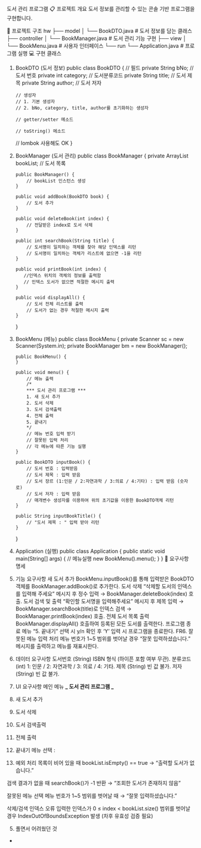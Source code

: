 도서 관리 프로그램
📋 프로젝트 개요
도서 정보를 관리할 수 있는 콘솔 기반 프로그램을 구현합니다.

📁 프로젝트 구조
hw
├── model
│ └── BookDTO.java # 도서 정보를 담는 클래스
├── controller
│ └── BookManager.java # 도서 관리 기능 구현
├── view
│ └── BookMenu.java # 사용자 인터페이스
└── run
└── Application.java # 프로그램 실행
💻 구현 클래스

1.  BookDTO (도서 정보)
    public class BookDTO {
    // 필드
    private String bNo; // 도서 번호
    private int category; // 도서분류코드
    private String title; // 도서 제목
    private String author; // 도서 저자

        // 생성자
        // 1. 기본 생성자
        // 2. bNo, category, title, author를 초기화하는 생성자

        // getter/setter 메소드

        // toString() 메소드

    // lombok 사용해도 OK
    }

2.  BookManager (도서 관리)
    public class BookManager {
    private ArrayList<BookDTO> bookList; // 도서 목록

        public BookManager() {
            // bookList 인스턴스 생성
        }

        public void addBook(BookDTO book) {
            // 도서 추가
        }

        public void deleteBook(int index) {
            // 전달받은 index로 도서 삭제
        }

        public int searchBook(String title) {
            // 도서명이 일치하는 객체를 찾아 해당 인덱스를 리턴
            // 도서명이 일치하는 객체가 리스트에 없으면 -1을 리턴
        }

        public void printBook(int index) {
           //인덱스 위치의 객체의 정보를 출력함
           // 인덱스 도서가 없으면 적절한 메시지 출력
        }

        public void displayAll() {
            // 도서 전체 리스트를 출력
            // 도서가 없는 경우 적절한 메시지 출력
        }

    }

3.  BookMenu (메뉴)
    public class BookMenu {
    private Scanner sc = new Scanner(System.in);
    private BookManager bm = new BookManager();

        public BookMenu() {
        }

        public void menu() {
            // 메뉴 출력
            /*
            *** 도서 관리 프로그램 ***
            1. 새 도서 추가
            2. 도서 삭제
            3. 도서 검색출력
            4. 전체 출력
            5. 끝내기
            */
            // 메뉴 번호 입력 받기
            // 잘못된 입력 처리
            // 각 메뉴에 따른 기능 실행
        }

        public BookDTO inputBook() {
            // 도서 번호 : 입력받음
            // 도서 제목 : 입력 받음
            // 도서 장르 (1:인문 / 2:자연과학 / 3:의료 / 4:기타) : 입력 받음 (숫자로)
            // 도서 저자 : 입력 받음
            // 매개변수 생성자를 이용하여 위의 초기값을 이용한 BookDTO객체 리턴
        }

        public String inputBookTitle() {
            // "도서 제목 : " 입력 받아 리턴
        }

    }

4.  Application (실행)
    public class Application {
    public static void main(String[] args) {
    // 메뉴실행
    new BookMenu().menu();
    }
    }
    📑 요구사항 명세
5.  기능 요구사항
    새 도서 추가
    BookMenu.inputBook()를 통해 입력받은 BookDTO 객체를 BookManager.addBook()로 추가한다.
    도서 삭제
    “삭제할 도서의 인덱스를 입력해 주세요” 메시지 후 정수 입력 → BookManager.deleteBook(index) 호출.
    도서 검색 및 출력
    “확인할 도서명을 입력해주세요” 메시지 후 제목 입력 → BookManager.searchBook(title)로 인덱스 검색 → BookManager.printBook(index) 호출.
    전체 도서 목록 출력
    BookManager.displayAll() 호출하여 등록된 모든 도서를 출력한다.
    프로그램 종료
    메뉴 “5. 끝내기” 선택 시 y/n 확인 후 ‘Y’ 입력 시 프로그램을 종료한다.
    FR6. 잘못된 메뉴 입력 처리
    메뉴 번호가 1~5 범위를 벗어날 경우 “잘못 입력하셨습니다.” 메시지를 출력하고 메뉴를 재표시한다.
6.  데이터 요구사항
    도서번호 (String)
    ISBN 형식 (하이픈 포함 여부 무관).
    분류코드 (int)
    1: 인문 / 2: 자연과학 / 3: 의료 / 4: 기타.
    제목 (String)
    빈 값 불가.
    저자 (String)
    빈 값 불가.
7.  UI 요구사항
    메인 메뉴
    **_ 도서 관리 프로그램 _**
8.  새 도서 추가
9.  도서 삭제
10. 도서 검색출력
11. 전체 출력
12. 끝내기
    메뉴 선택 :

13. 예외 처리
    목록이 비어 있을 때 bookList.isEmpty() == true → “출력할 도서가 없습니다.”

검색 결과가 없을 때 searchBook()가 -1 반환 → “조회한 도서가 존재하지 않음”

잘못된 메뉴 선택 메뉴 번호가 1~5 범위를 벗어날 때 → “잘못 입력하셨습니다.”

삭제/검색 인덱스 오류 입력한 인덱스가 0 ≤ index < bookList.size() 범위를 벗어날 경우 IndexOutOfBoundsException 발생 (차후 유효성 검증 필요)

5. 풀면서 어려웠던 것

-
